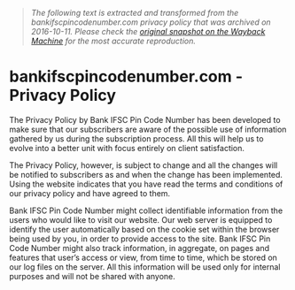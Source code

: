 > *The following text is extracted and transformed from the bankifscpincodenumber.com privacy policy that was archived on 2016-10-11. Please check the [original snapshot on the Wayback Machine](https://web.archive.org/web/20161011024410id_/http%3A//bankifscpincodenumber.com/HtmlPages/PrivacyPolicy.aspx) for the most accurate reproduction.*

# bankifscpincodenumber.com - Privacy Policy

  


The Privacy Policy by Bank IFSC Pin Code Number has been developed to make sure that our subscribers are aware of the possible use of information gathered by us during the subscription process. All this will help us to evolve into a better unit with focus entirely on client satisfaction. 

The Privacy Policy, however, is subject to change and all the changes will be notified to subscribers as and when the change has been implemented. Using the website indicates that you have read the terms and conditions of our privacy policy and have agreed to them. 

Bank IFSC Pin Code Number might collect identifiable information from the users who would like to visit our website. Our web server is equipped to identify the user automatically based on the cookie set within the browser being used by you, in order to provide access to the site. Bank IFSC Pin Code Number might also track information, in aggregate, on pages and features that user’s access or view, from time to time, which be stored on our log files on the server. All this information will be used only for internal purposes and will not be shared with anyone. 



